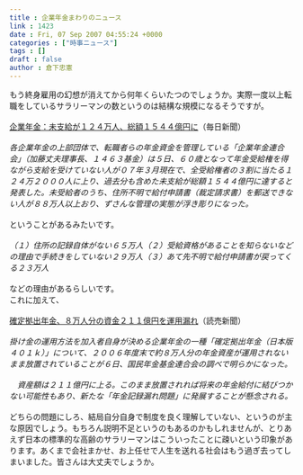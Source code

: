 ```yaml
---
title : 企業年金まわりのニュース
link : 1423
date : Fri, 07 Sep 2007 04:55:24 +0000
categories : ["時事ニュース"]
tags : []
draft : false
author : 倉下忠憲
---
```


もう終身雇用の幻想が消えてから何年くらいたつのでしょうか。実際一度以上転職をしているサラリーマンの数というのは結構な規模になるそうですが。<BR><BR><A HREF="http://www.mainichi-msn.co.jp/today/news/20070906k0000m010104000c.html" TARGET="_blank">企業年金：未支給が１２４万人、総額１５４４億円に</A>（毎日新聞）<BR><BR><I>各企業年金の上部団体で、転職者らの年金資金を管理している「企業年金連合会」（加藤丈夫理事長、１４６３基金）は５日、６０歳となって年金受給権を得ながら支給を受けていない人が０７年３月現在で、全受給権者の３割に当たる１２４万２０００人に上り、過去分も含めた未支給が総額１５４４億円に達すると発表した。未受給者のうち、住所不明で給付申請書（裁定請求書）を郵送できない人が８８万人以上おり、ずさんな管理の実態が浮き彫りになった。</I><BR><BR>ということがあるみたいです。<BR><BR><I>（１）住所の記録自体がない６５万人（２）受給資格があることを知らないなどの理由で手続きをしていない２９万人（３）あて先不明で給付申請書が戻ってくる２３万人</I><BR><BR>などの理由があるらしいです。<BR>これに加えて、<BR><BR><A HREF="http://www.yomiuri.co.jp/politics/news/20070906i213.htm" TARGET="_blank">確定拠出年金、８万人分の資金２１１億円を運用漏れ</A>（読売新聞）<BR><BR><I>掛け金の運用方法を加入者自身が決める企業年金の一種「確定拠出年金（日本版４０１ｋ）」について、２００６年度末で約８万人分の年金資産が運用されないまま放置されていることが６日、国民年金基金連合会の調べで明らかになった。<BR><BR>　資産額は２１１億円に上る。このまま放置されれば将来の年金給付に結びつかない可能性もあり、新たな「年金記録漏れ問題」に発展することが懸念される。</I><BR><BR>どちらの問題にしろ、結局自分自身で制度を良く理解していない、というのが主な原因でしょう。もちろん説明不足というのもあるのかもしれませんが、とりあえず日本の標準的な高齢のサラリーマンはこういったことに疎いという印象があります。あくまで会社まかせ、お上任せで人生を送れる社会はもう過ぎ去ってしまいました。皆さんは大丈夫でしょうか。<BR><br><br>
